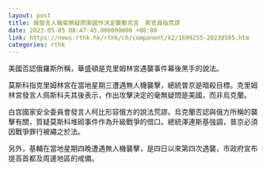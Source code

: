 ```yaml
---
layout: post
title: 俄發言人稱毫無疑問美國作決定襲擊克宮　美官員指荒謬
date: 2023-05-05 08:47:45.000000000 +08:00
link: https://news.rthk.hk/rthk/ch/component/k2/1699255-20230505.htm
categories: rthk
---
```


美國否認俄羅斯所稱，華盛頓是克里姆林宮遇襲事件幕後黑手的說法。

莫斯科指克里姆林宮在當地星期三遭遇無人機襲擊，總統普京是暗殺目標。克里姆林宮發言人佩斯科夫其後表示，作出攻擊決定的毫無疑問是美國，而非烏克蘭。

白宫國家安全委員會發言人柯比形容俄方的說法荒謬。烏克蘭否認與俄方所稱的襲擊有關，質疑莫斯科堆砌事件作為升級戰爭的借口。總統澤連斯基強調，普京必須因戰爭罪行被繩之於法。

另外，基輔在當地星期四晚遭遇無人機襲擊，是四日以來第四次遇襲，市政府宣布提高首都及周邊地區的戒備。
